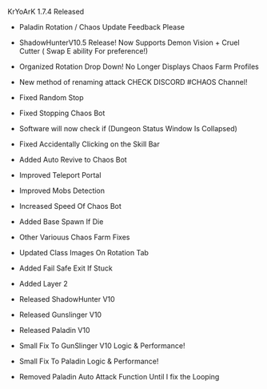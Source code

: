 KrYoArK 1.7.4 Released


+ Paladin Rotation / Chaos Update Feedback Please

+ ShadowHunterV10.5 Release! Now Supports Demon Vision + Cruel Cutter ( Swap E ability For preference!)


+ Organized Rotation Drop Down! No Longer Displays Chaos Farm Profiles

+ New method of renaming attack CHECK DISCORD #CHAOS Channel!

+ Fixed Random Stop

+ Fixed Stopping Chaos Bot

+ Software will now check if (Dungeon Status Window Is Collapsed)

+ Fixed Accidentally Clicking on the Skill Bar

+ Added Auto Revive to Chaos Bot

+ Improved Teleport Portal

+ Improved Mobs Detection

+ Increased Speed Of Chaos Bot

+ Added Base Spawn If Die

+ Other Variouus Chaos Farm Fixes

+ Updated Class Images On Rotation Tab

+ Added Fail Safe Exit If Stuck

+ Added Layer 2

+ Released ShadowHunter V10

+ Released Gunslinger V10 

+ Released Paladin V10

+ Small Fix To GunSlinger V10 Logic & Performance!

+ Small Fix To Paladin Logic & Performance!

+ Removed Paladin Auto Attack Function Until I fix the Looping




